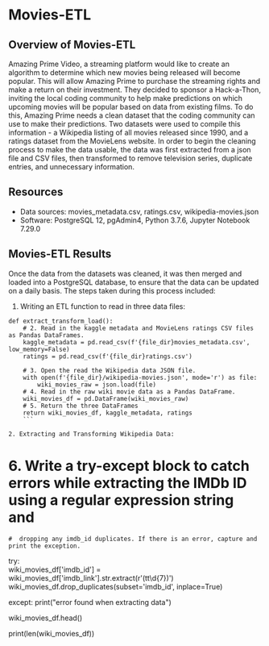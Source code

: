 # Movies-ETL

## Overview of Movies-ETL

Amazing Prime Video, a streaming platform would like to create an algorithm to determine which new movies being released will become popular.  This will allow Amazing Prime to purchase the streaming rights and make a return on their investment. They decided to sponsor a Hack-a-Thon, inviting the local coding community to help make predictions on which upcoming movies will be popular based on data from existing films.  To do this, Amazing Prime needs a clean dataset that the coding community can use to make their predictions.  Two datasets were used to compile this information - a Wikipedia listing of all movies released since 1990, and a ratings dataset from the MovieLens website.  In order to begin the cleaning process to make the data usable, the data was first extracted from a json file and CSV files, then transformed to remove television series, duplicate entries, and unnecessary information.

## Resources

* Data sources: movies_metadata.csv, ratings.csv, wikipedia-movies.json
* Software: PostgreSQL 12, pgAdmin4, Python 3.7.6, Jupyter Notebook 7.29.0

## Movies-ETL Results

Once the data from the datasets was cleaned, it was then merged and loaded into a PostgreSQL database, to ensure that the data can be updated on a daily basis.  The steps taken during this process included:

1. Writing an ETL function to read in three data files:

```
def extract_transform_load():
    # 2. Read in the kaggle metadata and MovieLens ratings CSV files as Pandas DataFrames.
    kaggle_metadata = pd.read_csv(f'{file_dir}movies_metadata.csv', low_memory=False)
    ratings = pd.read_csv(f'{file_dir}ratings.csv')

    # 3. Open the read the Wikipedia data JSON file.
    with open(f'{file_dir}/wikipedia-movies.json', mode='r') as file:
        wiki_movies_raw = json.load(file)
    # 4. Read in the raw wiki movie data as a Pandas DataFrame.
    wiki_movies_df = pd.DataFrame(wiki_movies_raw)
    # 5. Return the three DataFrames
    return wiki_movies_df, kaggle_metadata, ratings
    ```
    
2. Extracting and Transforming Wikipedia Data:

```
 # 6. Write a try-except block to catch errors while extracting the IMDb ID using a regular expression string and
    #  dropping any imdb_id duplicates. If there is an error, capture and print the exception.
try:    
    wiki_movies_df['imdb_id'] = wiki_movies_df['imdb_link'].str.extract(r'(tt\d{7})')
    wiki_movies_df.drop_duplicates(subset='imdb_id', inplace=True)

except:
    print("error found when extracting data")
    
wiki_movies_df.head()    

print(len(wiki_movies_df))
```
